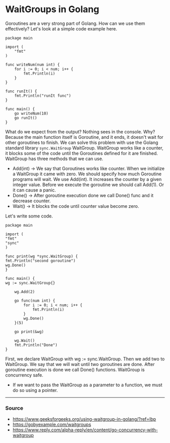 # WaitGroups in Golang

Goroutines are a very strong part of Golang.  How can we use them effectively?
Let's look at a simple code example here.

```
package main

import (
	"fmt"
)

func writeNum(num int) {
	for i := 0; i < num; i++ {
		fmt.Println(i)
	}
}

func runIt() {
	fmt.Println("runIt func")
}

func main() {
	go writeNum(10)
	go runIt()
}
```
What do we expect from the output? Nothing sees in the console. Why? Because the main function itself is Goroutine, and it ends, it doesn't wait for other goroutines to finish.
We can solve this problem with use the Golang standard library ```sync.WaitGroup``` WaitGroup. WaitGroup works like a counter, it blocks some of the code until the Goroutines defined for it are finished.
WaitGroup has three methods that we can use.
* Add(int) → We say that Goroutines works like counter. When we initialize a WaitGroup it came with zero. We should specify how much Goroutine programs will wait. We use Add(int). It increases the counter by a given integer value. Before we execute the goroutine we should call Add(1). Or it can cause a panic.
* Done() → After goroutine execution done we call Done() func and it decrease counter.
* Wait() → It blocks the code until counter value become zero.

Let's write some code.

```
package main

import (
"fmt"
"sync"
)

func print(wg *sync.WaitGroup) {
fmt.Println("second goroutine")
wg.Done()
}

func main() {
wg := sync.WaitGroup{}

	wg.Add(2)

	go func(num int) {
		for i := 0; i < num; i++ {
			fmt.Println(i)
		}
		wg.Done()
	}(5)

	go print(&wg)

	wg.Wait()
	fmt.Println("Done")
}
```
First, we declare WaitGroup with wg := sync.WaitGroup. Then we add two to WaitGroup. We say that we will wait until two goroutines are done. After goroutine execution is done we call Done() functions.
WaitGroup is concurrency safe.  

* If we want to pass the WaitGroup as a parameter to a function, we must do so using a pointer.



________________________________________________
### Source
* https://www.geeksforgeeks.org/using-waitgroup-in-golang/?ref=lbp
* https://gobyexample.com/waitgroups
* https://www.reply.com/alpha-reply/en/content/go-concurrency-with-waitgroup